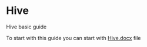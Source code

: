 # Hive

Hive basic guide 
 
To start with this guide you can start with [Hive.docx](https://github.com/opengenus/hive_guide/blob/master/hive.docx) file 
